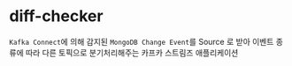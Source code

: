 # diff-checker

`Kafka Connect`에 의해 감지된 `MongoDB Change Event`를 Source 로 받아 이벤트 종류에 따라 다른 토픽으로 분기처리해주는 카프카 스트림즈 애플리케이션 